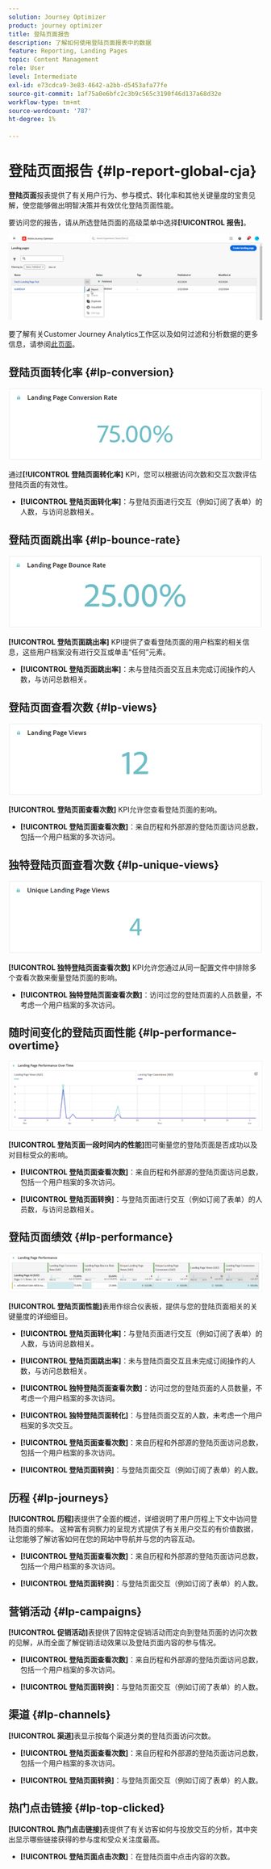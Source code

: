 ```yaml
---
solution: Journey Optimizer
product: journey optimizer
title: 登陆页面报告
description: 了解如何使用登陆页面报表中的数据
feature: Reporting, Landing Pages
topic: Content Management
role: User
level: Intermediate
exl-id: e73cdca9-3e83-4642-a2bb-d5453afa77fe
source-git-commit: 1af75a0e6bfc2c3b9c565c3190f46d137a68d32e
workflow-type: tm+mt
source-wordcount: '787'
ht-degree: 1%

---
```


# 登陆页面报告 {#lp-report-global-cja}

**登陆页面**&#x200B;报表提供了有关用户行为、参与模式、转化率和其他关键量度的宝贵见解，使您能够做出明智决策并有效优化登陆页面性能。

要访问您的报告，请从所选登陆页面的高级菜单中选择&#x200B;**[!UICONTROL 报告]**。

![](assets/cja-lp.png)

要了解有关Customer Journey Analytics工作区以及如何过滤和分析数据的更多信息，请参阅[此页面](https://experienceleague.adobe.com/en/docs/analytics-platform/using/cja-workspace/home)。

## 登陆页面转化率 {#lp-conversion}

![](assets/cja-lp-conversion-rate.png)

通过&#x200B;**[!UICONTROL 登陆页面转化率]** KPI，您可以根据访问次数和交互次数评估登陆页面的有效性。

* **[!UICONTROL 登陆页面转化率]**：与登陆页面进行交互（例如订阅了表单）的人数，与访问总数相关。

## 登陆页面跳出率 {#lp-bounce-rate}

![](assets/cja-lp-bounce-rate.png)

**[!UICONTROL 登陆页面跳出率]** KPI提供了查看登陆页面的用户档案的相关信息，这些用户档案没有进行交互或单击“任何”元素。

* **[!UICONTROL 登陆页面跳出率]**：未与登陆页面交互且未完成订阅操作的人数，与访问总数相关。

## 登陆页面查看次数 {#lp-views}

![](assets/cja-lp-views.png)

**[!UICONTROL 登陆页面查看次数]** KPI允许您查看登陆页面的影响。

* **[!UICONTROL 登陆页面查看次数]**：来自历程和外部源的登陆页面访问总数，包括一个用户档案的多次访问。

## 独特登陆页面查看次数 {#lp-unique-views}

![](assets/cja-lp-unique-views.png)

**[!UICONTROL 独特登陆页面查看次数]** KPI允许您通过从同一配置文件中排除多个查看次数来衡量登陆页面的影响。

* **[!UICONTROL 独特登陆页面查看次数]**：访问过您的登陆页面的人员数量，不考虑一个用户档案的多次访问。

## 随时间变化的登陆页面性能 {#lp-performance-overtime}

![](assets/cja-lp-performance-overtime.png)

**[!UICONTROL 登陆页面一段时间内的性能]**&#x200B;图可衡量您的登陆页面是否成功以及对目标受众的影响。

* **[!UICONTROL 登陆页面查看次数]**：来自历程和外部源的登陆页面访问总数，包括一个用户档案的多次访问。

* **[!UICONTROL 登陆页面转换]**：与登陆页面进行交互（例如订阅了表单）的人员数，与访问总数相关。

## 登陆页面绩效 {#lp-performance}

![](assets/cja-lp-performance.png)

**[!UICONTROL 登陆页面性能]**&#x200B;表用作综合仪表板，提供与您的登陆页面相关的关键量度的详细细目。

* **[!UICONTROL 登陆页面转化率]**：与登陆页面进行交互（例如订阅了表单）的人数，与访问总数相关。

* **[!UICONTROL 登陆页面跳出率]**：未与登陆页面交互且未完成订阅操作的人数，与访问总数相关。

* **[!UICONTROL 独特登陆页面查看次数]**：访问过您的登陆页面的人员数量，不考虑一个用户档案的多次访问。

* **[!UICONTROL 独特登陆页面转化]**：与登陆页面交互的人数，未考虑一个用户档案的多次交互。

* **[!UICONTROL 登陆页面查看次数]**：来自历程和外部源的登陆页面访问总数，包括一个用户档案的多次访问。

* **[!UICONTROL 登陆页面转换]**：与登陆页面交互（例如订阅了表单）的人数。

## 历程 {#lp-journeys}

**[!UICONTROL 历程]**&#x200B;表提供了全面的概述，详细说明了用户历程上下文中访问登陆页面的频率。 这种富有洞察力的呈现方式提供了有关用户交互的有价值数据，让您能够了解访客如何在您的网站中导航并与您的内容互动。

* **[!UICONTROL 登陆页面查看次数]**：来自历程和外部源的登陆页面访问总数，包括一个用户档案的多次访问。

* **[!UICONTROL 登陆页面转换]**：与登陆页面交互（例如订阅了表单）的人数。

## 营销活动 {#lp-campaigns}

**[!UICONTROL 促销活动]**&#x200B;表提供了因特定促销活动而定向到登陆页面的访问次数的见解，从而全面了解促销活动效果以及登陆页面内容的参与情况。

* **[!UICONTROL 登陆页面查看次数]**：来自历程和外部源的登陆页面访问总数，包括一个用户档案的多次访问。

* **[!UICONTROL 登陆页面转换]**：与登陆页面交互（例如订阅了表单）的人数。

## 渠道 {#lp-channels}

**[!UICONTROL 渠道]**&#x200B;表显示按每个渠道分类的登陆页面访问次数。

* **[!UICONTROL 登陆页面查看次数]**：来自历程和外部源的登陆页面访问总数，包括一个用户档案的多次访问。

* **[!UICONTROL 登陆页面转换]**：与登陆页面交互（例如订阅了表单）的人数。

## 热门点击链接 {#lp-top-clicked}

**[!UICONTROL 热门点击链接]**&#x200B;表提供了有关访客如何与投放交互的分析，其中突出显示哪些链接获得的参与度和受众关注度最高。

* **[!UICONTROL 登陆页面点击次数]**：在登陆页面中点击内容的次数。
